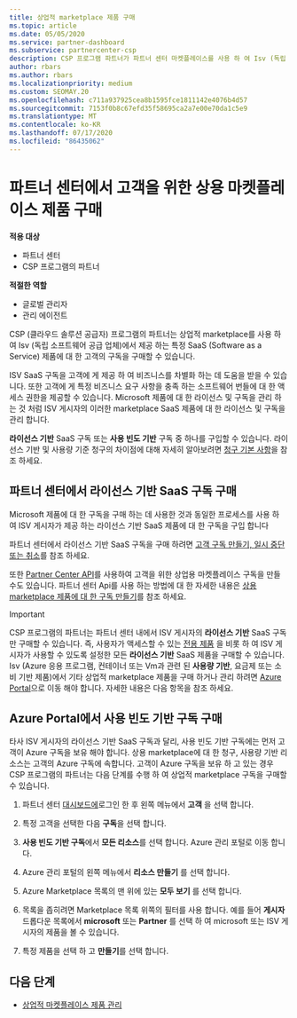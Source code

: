 ```yaml
---
title: 상업적 marketplace 제품 구매
ms.topic: article
ms.date: 05/05/2020
ms.service: partner-dashboard
ms.subservice: partnercenter-csp
description: CSP 프로그램 파트너가 파트너 센터 마켓플레이스를 사용 하 여 Isv (독립 소프트웨어 공급 업체)의 SaaS 제품을 고객에 게 구매할 수 있는 방법에 대해 알아봅니다.
author: rbars
ms.author: rbars
ms.localizationpriority: medium
ms.custom: SEOMAY.20
ms.openlocfilehash: c711a937925cea8b1595fce1811142e4076b4d57
ms.sourcegitcommit: 7153f0b8c67efd35f58695ca2a7e00e70da1c5e9
ms.translationtype: MT
ms.contentlocale: ko-KR
ms.lasthandoff: 07/17/2020
ms.locfileid: "86435062"
---
```

# <a name="purchase-commercial-marketplace-products-for-your-customers-in-partner-center"></a>파트너 센터에서 고객을 위한 상용 마켓플레이스 제품 구매

**적용 대상**

- 파트너 센터
- CSP 프로그램의 파트너

**적절한 역할**

- 글로벌 관리자
- 관리 에이전트

CSP (클라우드 솔루션 공급자) 프로그램의 파트너는 상업적 marketplace를 사용 하 여 Isv (독립 소프트웨어 공급 업체)에서 제공 하는 특정 SaaS (Software as a Service) 제품에 대 한 고객의 구독을 구매할 수 있습니다. 

ISV SaaS 구독을 고객에 게 제공 하 여 비즈니스를 차별화 하는 데 도움을 받을 수 있습니다. 또한 고객에 게 특정 비즈니스 요구 사항을 충족 하는 소프트웨어 번들에 대 한 액세스 권한을 제공할 수 있습니다. Microsoft 제품에 대 한 라이선스 및 구독을 관리 하는 것 처럼 ISV 게시자의 이러한 marketplace SaaS 제품에 대 한 라이선스 및 구독을 관리 합니다.

**라이선스 기반** SaaS 구독 또는 **사용 빈도 기반** 구독 중 하나를 구입할 수 있습니다. 라이선스 기반 및 사용량 기준 청구의 차이점에 대해 자세히 알아보려면 [청구 기본 사항](billing-basics.md)을 참조 하세요.

## <a name="purchase-license-based-saas-subscriptions-in-partner-center"></a>파트너 센터에서 라이선스 기반 SaaS 구독 구매

Microsoft 제품에 대 한 구독을 구매 하는 데 사용한 것과 동일한 프로세스를 사용 하 여 ISV 게시자가 제공 하는 라이선스 기반 SaaS 제품에 대 한 구독을 구입 합니다

파트너 센터에서 라이선스 기반 SaaS 구독을 구매 하려면 [고객 구독 만들기, 일시 중단 또는 취소](create-a-new-subscription.md#create-a-new-subscription)를 참조 하세요.

또한 [Partner Center API](https://docs.microsoft.com/partner-center/develop/)를 사용하여 고객을 위한 상업용 마켓플레이스 구독을 만들 수도 있습니다. 파트너 센터 Api를 사용 하는 방법에 대 한 자세한 내용은 [상용 marketplace 제품에 대 한 구독 만들기](https://docs.microsoft.com/partner-center/develop/create-subscription-azure-marketplace-products)를 참조 하세요.

>[!IMPORTANT]
> CSP 프로그램의 파트너는 파트너 센터 내에서 ISV 게시자의 **라이선스 기반** SaaS 구독만 구매할 수 있습니다. 즉, 사용자가 액세스할 수 있는 [전용 제품](csp-commercial-marketplace-discover.md#learn-about-marketplace-exclusive-offers) 을 비롯 하 여 ISV 게시자가 사용할 수 있도록 설정한 모든 **라이선스 기반** SaaS 제품을 구매할 수 있습니다. Isv (Azure 응용 프로그램, 컨테이너 또는 Vm과 관련 된 **사용량 기반**, 요금제 또는 소비 기반 제품)에서 기타 상업적 marketplace 제품을 구매 하거나 관리 하려면 [Azure Portal](https://portal.azure.com/)으로 이동 해야 합니다. 자세한 내용은 다음 항목을 참조 하세요.

## <a name="purchase-usage-based-subscriptions-in-the-azure-portal"></a>Azure Portal에서 사용 빈도 기반 구독 구매

타사 ISV 게시자의 라이선스 기반 SaaS 구독과 달리, 사용 빈도 기반 구독에는 먼저 고객이 Azure 구독을 보유 해야 합니다. 상용 marketplace에 대 한 청구, 사용량 기반 리소스는 고객의 Azure 구독에 속합니다. 고객이 Azure 구독을 보유 하 고 있는 경우 CSP 프로그램의 파트너는 다음 단계를 수행 하 여 상업적 marketplace 구독을 구매할 수 있습니다.

1. 파트너 센터 [대시보드에](https://partner.microsoft.com/dashboard)로그인 한 후 왼쪽 메뉴에서 **고객** 을 선택 합니다.

2. 특정 고객을 선택한 다음 **구독**을 선택 합니다.  

3. **사용 빈도 기반 구독**에서 **모든 리소스**를 선택 합니다. Azure 관리 포털로 이동 합니다.

4. Azure 관리 포털의 왼쪽 메뉴에서 **리소스 만들기** 를 선택 합니다.

5. Azure Marketplace 목록의 맨 위에 있는 **모두 보기** 를 선택 합니다.

6. 목록을 좁히려면 Marketplace 목록 위쪽의 필터를 사용 합니다. 예를 들어 **게시자** 드롭다운 목록에서 **microsoft** 또는 **Partner** 를 선택 하 여 microsoft 또는 ISV 게시자의 제품을 볼 수 있습니다.

7. 특정 제품을 선택 하 고 **만들기**를 선택 합니다.

## <a name="next-steps"></a>다음 단계

- [상업적 마켓플레이스 제품 관리](csp-commercial-marketplace-purchase.md)